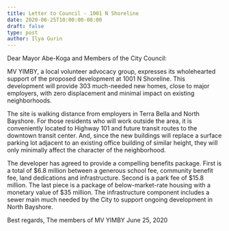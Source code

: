 ```yaml
---
title: Letter to Council - 1001 N Shoreline
date: 2020-06-25T10:00:00-08:00
draft: false
type: post
author: Ilya Gurin
---
```


Dear Mayor Abe-Koga and Members of the City Council:

MV YIMBY, a local volunteer advocacy group, expresses its wholehearted support of the proposed development at 1001 N Shoreline. This development will provide 303 much-needed new homes, close to major employers, with zero displacement and minimal impact on existing neighborhoods.

The site is walking distance from employers in Terra Bella and North Bayshore. For those residents who will work outside the area, it is conveniently located to Highway 101 and future transit routes to the downtown transit center. And, since the new buildings will replace a surface parking lot adjacent to an existing office building of similar height, they will only minimally affect the character of the neighborhood.

The developer has agreed to provide a compelling benefits package. First is a total of $6.8 million between a generous school fee, community benefit fee, land dedications and infrastructure. Second is a park fee of $15.8 million. The last piece is a package of below-market-rate housing with a monetary value of $35 million. The infrastructure component includes a sewer main much needed by the City to support ongoing development in North Bayshore.

Best regards,
The members of MV YIMBY
June 25, 2020
